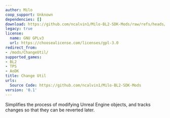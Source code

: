 ```yaml
---
author: Milo
coop_support: Unknown
dependencies: []
download: https://github.com/ncalvin1/Milo-BL2-SDK-Mods/raw/refs/heads/main/ChangeUtil/ChangeUtil_v0.1.zip
legacy: true
license:
  name: GNU GPLv3
  url: https://choosealicense.com/licenses/gpl-3.0
redirect_from:
- /mods/ChangeUtil/
supported_games:
- BL2
- TPS
- AoDK
title: Change Util
urls:
  Source Code: https://github.com/ncalvin1/Milo-BL2-SDK-Mods
version: '0.1'
---
```

Simplifies the process of modifying Unreal Engine
objects, and tracks changes so that they can be reverted
later.